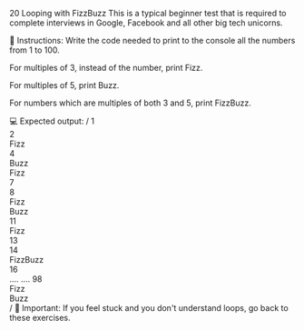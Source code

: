 20 Looping with FizzBuzz
This is a typical beginner test that is required to complete interviews in Google, Facebook and all other big tech unicorns.

📝 Instructions:
Write the code needed to print to the console all the numbers from 1 to 100.

For multiples of 3, instead of the number, print Fizz.

For multiples of 5, print Buzz.

For numbers which are multiples of both 3 and 5, print FizzBuzz.

💻 Expected output:
/
1  
2  
Fizz  
4  
Buzz  
Fizz  
7  
8  
Fizz  
Buzz  
11  
Fizz  
13  
14  
FizzBuzz  
16  
....
....
98  
Fizz  
Buzz  
/
🔎 Important:
If you feel stuck and you don't understand loops, go back to these exercises.